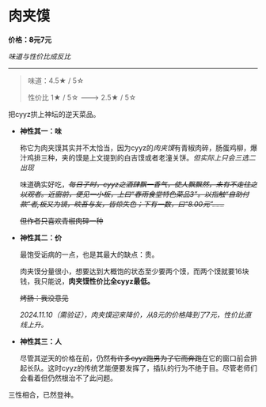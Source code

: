 # 肉夹馍

<b>价格：<s>8元</s>7元</b>

*味道与性价比成反比*

---

>味道：4.5&#9733; / 5&#9734;
>
>性价比 1&#9733; / 5&#9734; ---> 2.5&#9733; / 5&#9734;


把cyyz拱上神坛的逆天菜品。

- **神性其一：味**

    称它为肉夹馍其实并不太恰当，因为cyyz的*肉夹馍*有青椒肉碎，肠蛋鸡柳，爆汁鸡排三种，夹的馍是上文提到的白吉馍或者老潼关饼。*但实际上只会三选二出现*

    味道确实好吃，<s>_每日子时，cyyz之酒肆飘一香气，使人飘飘然，未有不走往之以观者。近窗前，便见一小板，上曰“春雨食堂特色菜品3”。以指触“自助付款”者,板又为镜，映吾与友，皆惊失色；下有一数，曰“8.00元”……_</s>
    
    <s>但作者只喜欢青椒肉碎一种</s> 

- **神性其二：价**

    最饱受诟病的一点，也是其最大的缺点：贵。
    
    肉夹馍分量很小，想要达到大概饱的状态至少要两个馍，而两个馍就要16块钱，我只能说，**肉夹馍性价比全cyyz最低。**

    <s>烤肠：我没意见</s>

    <i>2024.11.10（需验证），肉夹馍迎来降价，从8元的价格降到了7元，性价比直线上升。</i>
    
    

- **神性其三：人**

    尽管其逆天的价格在前，仍然<s>有许多cyyz跑男为了它而奔跑</s>在它的窗口前会排起长队。这时cyyz的传统艺能便要发挥了，插队的行为不绝于目。尽管老师们会看着但仍然根治不了此问题。

三性相合，已然登神。